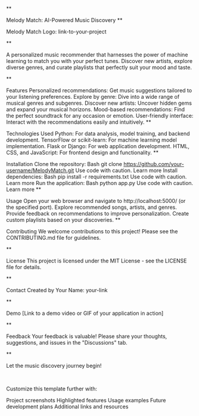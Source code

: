 **<br/>

Melody Match: AI-Powered Music Discovery
**<br/>

Melody Match Logo: link-to-your-project

**<br/>

A personalized music recommender that harnesses the power of machine learning to match you with your perfect tunes. Discover new artists, explore diverse genres, and curate playlists that perfectly suit your mood and taste.

**<br/>

Features
Personalized recommendations: Get music suggestions tailored to your listening preferences.
Explore by genre: Dive into a wide range of musical genres and subgenres.
Discover new artists: Uncover hidden gems and expand your musical horizons.
Mood-based recommendations: Find the perfect soundtrack for any occasion or emotion.
User-friendly interface: Interact with the recommendations easily and intuitively.
**<br/>

Technologies Used
Python: For data analysis, model training, and backend development.
TensorFlow or scikit-learn: For machine learning model implementation.
Flask or Django: For web application development.
HTML, CSS, and JavaScript: For frontend design and functionality.
**<br/>

Installation
Clone the repository:
Bash
git clone https://github.com/your-username/MelodyMatch.git
Use code with caution. Learn more
Install dependencies:
Bash
pip install -r requirements.txt
Use code with caution. Learn more
Run the application:
Bash
python app.py
Use code with caution. Learn more
**<br/>

Usage
Open your web browser and navigate to http://localhost:5000/ (or the specified port).
Explore recommended songs, artists, and genres.
Provide feedback on recommendations to improve personalization.
Create custom playlists based on your discoveries.
**<br/>

Contributing
We welcome contributions to this project! Please see the CONTRIBUTING.md file for guidelines.

**<br/>

License
This project is licensed under the MIT License - see the LICENSE file for details.

**<br/>

Contact
Created by Your Name: your-link

**<br/>

Demo
[Link to a demo video or GIF of your application in action]

**<br/>

Feedback
Your feedback is valuable! Please share your thoughts, suggestions, and issues in the "Discussions" tab.

**<br/>

Let the music discovery journey begin!

<br/>

Customize this template further with:

Project screenshots
Highlighted features
Usage examples
Future development plans
Additional links and resources
